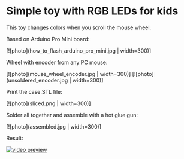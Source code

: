 # Simple toy with RGB LEDs for kids
This toy changes colors when you scroll the mouse wheel.

Based on Arduino Pro Mini board:

[![photo](how_to_flash_arduino_pro_mini.jpg | width=300)]

Wheel with encoder from any PC mouse:

[![photo](mouse_wheel_encoder.jpg | width=300)]
[![photo](unsoldered_encoder.jpg | width=300)]

Print the case.STL file:

[![photo](sliced.png | width=300)]

Solder all together and assemble with a hot glue gun:

[![photo](assembled.jpg | width=300)]

Result:

[![video preview](https://img.youtube.com/vi/5jfoj_qWcjg/0.jpg)](https://youtu.be/5jfoj_qWcjg)
